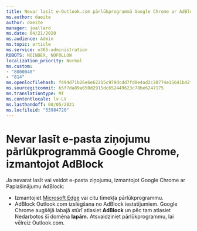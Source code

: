 ```yaml
---
title: Nevar lasīt e-Outlook.com pārlūkprogrammā Google Chrome ar AdBlock
ms.author: daeite
author: daeite
manager: joallard
ms.date: 04/21/2020
ms.audience: Admin
ms.topic: article
ms.service: o365-administration
ROBOTS: NOINDEX, NOFOLLOW
localization_priority: Normal
ms.custom:
- "8000048"
- "814"
ms.openlocfilehash: f494d71b26e6e62215c979dcdd7fd8e4ad2c20774e15641b42f1f6208eaa2922
ms.sourcegitcommit: b5f7da89a650d2915dc652449623c78be6247175
ms.translationtype: MT
ms.contentlocale: lv-LV
ms.lasthandoff: 08/05/2021
ms.locfileid: "53984720"
---
```

# <a name="cant-read-email-in-google-chrome-with-adblock"></a>Nevar lasīt e-pasta ziņojumu pārlūkprogrammā Google Chrome, izmantojot AdBlock

Ja nevarat lasīt vai veidot e-pasta ziņojumu, izmantojot Google Chrome ar Paplašinājumu AdBlock:

- Izmantojiet [Microsoft Edge](https://go.microsoft.com/fwlink/p/?linkid=2001503&amp;clcid=0x409) vai citu tīmekļa pārlūkprogrammu.
- AdBlock Outlook.com izslēgšana no AdBlock iestatījumiem. Google Chrome augšējā labajā stūrī atlasiet **AdBlock** un pēc tam atlasiet Nedarbotos šī domēna **lapām.** Atsvaidziniet pārlūkprogrammu, lai vēlreiz Outlook.com.